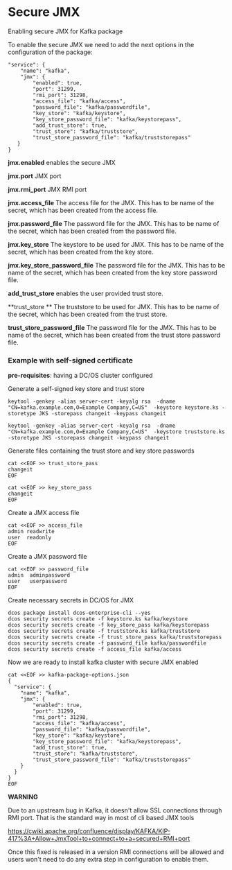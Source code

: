 # Secure JMX


Enabling secure JMX for Kafka package

To enable the secure JMX we need to add the next options in the configuration of the package: 

```
"service": {
    "name": "kafka",
    "jmx": {
        "enabled": true,
        "port": 31299,
        "rmi_port": 31298,
        "access_file": "kafka/access",
        "password_file": "kafka/passwordfile",
        "key_store": "kafka/keystore",
        "key_store_password_file": "kafka/keystorepass",
        "add_trust_store": true,
        "trust_store": "kafka/truststore",
        "trust_store_password_file": "kafka/truststorepass"
   }
}
```

**jmx.enabled** enables the secure JMX 

**jmx.port** JMX port

**jmx.rmi_port** JMX RMI port

**jmx.access_file** The access file for the JMX. This has to be name of the secret, which has been created from  the access file.

**jmx.password_file** The password file for the JMX.  This has to be name of the secret, which has been created from the password file.

**jmx.key_store** The keystore to be used for JMX. This has to be name of the secret, which has been created from the key store.

**jmx.key_store_password_file** The password file for the JMX.  This has to be name of the secret, which has been created from the key store password file.

**add_trust_store** enables the user provided trust store. 

**trust_store ** The truststore to be used for JMX. This has to be name of the secret, which has been created from the trust store.

**trust_store_password_file** The password file for the JMX.  This has to be name of the secret, which has been created from the trust store password file.

### Example with self-signed certificate

**pre-requisites**: having a DC/OS cluster configured

Generate a self-signed key store and trust store

```
keytool -genkey -alias server-cert -keyalg rsa  -dname "CN=kafka.example.com,O=Example Company,C=US"  -keystore keystore.ks -storetype JKS -storepass changeit -keypass changeit
```

```
keytool -genkey -alias server-cert -keyalg rsa  -dname "CN=kafka.example.com,O=Example Company,C=US"  -keystore truststore.ks -storetype JKS -storepass changeit -keypass changeit
```

Generate files containing the trust store and key store passwords

```
cat <<EOF >> trust_store_pass
changeit
EOF
```

```
cat <<EOF >> key_store_pass
changeit
EOF
```

Create a JMX access file

```
cat <<EOF >> access_file
admin readwrite
user  readonly
EOF
```

Create a JMX password file

```
cat <<EOF >> password_file
admin  adminpassword
user   userpassword
EOF
```

Create necessary secrets in DC/OS for JMX

```
dcos package install dcos-enterprise-cli --yes
dcos security secrets create -f keystore.ks kafka/keystore
dcos security secrets create -f key_store_pass kafka/keystorepass
dcos security secrets create -f truststore.ks kafka/truststore
dcos security secrets create -f trust_store_pass kafka/truststorepass
dcos security secrets create -f password_file kafka/passwordfile
dcos security secrets create -f access_file kafka/access
```

Now we are ready to install kafka cluster with secure JMX enabled

```
cat <<EOF >> kafka-package-options.json
{
  "service": {
    "name": "kafka",
    "jmx": {
        "enabled": true,
        "port": 31299,
        "rmi_port": 31298,
        "access_file": "kafka/access",
        "password_file": "kafka/passwordfile",
        "key_store": "kafka/keystore",
        "key_store_password_file": "kafka/keystorepass",
        "add_trust_store": true,
        "trust_store": "kafka/truststore",
        "trust_store_password_file": "kafka/truststorepass"
    }
  }
}
EOF
```

**WARNING**

Due to an upstream bug in Kafka, it doesn't allow SSL connections through RMI port. That is the standard way in most of cli based JMX tools

https://cwiki.apache.org/confluence/display/KAFKA/KIP-417%3A+Allow+JmxTool+to+connect+to+a+secured+RMI+port

Once this fixed is released in a version RMI connections will be allowed and users won't need to do any extra step in configuration to enable them. 